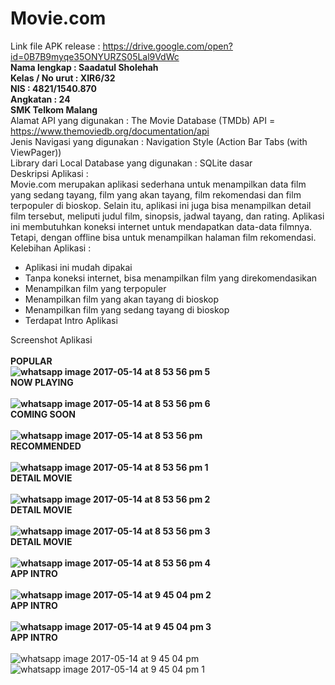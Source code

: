 # Movie.com <br>
Link file APK release : https://drive.google.com/open?id=0B7B9myqe35ONYURZS05Lal9VdWc <br>
<b>Nama lengkap : Saadatul Sholehah<br>
Kelas / No urut : XIR6/32 <br>
NIS : 4821/1540.870 <br>
Angkatan : 24 <br>
SMK Telkom Malang </b><br> 
Alamat API yang digunakan : The Movie Database (TMDb) API = https://www.themoviedb.org/documentation/api <br> 
Jenis Navigasi yang digunakan : Navigation Style (Action Bar Tabs (with ViewPager)) <br> 
Library dari Local Database yang digunakan : SQLite dasar <br>
Deskripsi Aplikasi : <br>
Movie.com merupakan aplikasi sederhana untuk menampilkan data film yang sedang tayang, film yang akan tayang, film rekomendasi dan film 
terpopuler di bioskop. Selain itu, aplikasi ini juga bisa menampilkan detail film tersebut, meliputi judul film, sinopsis, jadwal tayang, 
dan rating. Aplikasi ini membutuhkan koneksi internet untuk mendapatkan data-data filmnya. Tetapi, dengan offline bisa untuk menampilkan 
halaman film rekomendasi. <br>
Kelebihan Aplikasi : <br>
- Aplikasi ini mudah dipakai <br>
- Tanpa koneksi internet, bisa menampilkan film yang direkomendasikan <br>
- Menampilkan film yang terpopuler <br>
- Menampilkan film yang akan tayang di bioskop <br>
- Menampilkan film yang sedang tayang di bioskop <br>
- Terdapat Intro Aplikasi <br>

Screenshot Aplikasi <br><br>
<b>POPULAR<br>
![whatsapp image 2017-05-14 at 8 53 56 pm 5](https://cloud.githubusercontent.com/assets/22132634/26034520/2324b74c-38e8-11e7-9d4f-3f5215c29240.jpeg)<br>
NOW PLAYING<br><br>
![whatsapp image 2017-05-14 at 8 53 56 pm 6](https://cloud.githubusercontent.com/assets/22132634/26034521/2325736c-38e8-11e7-963f-895a635284a0.jpeg)<br>
COMING SOON<br><br>
![whatsapp image 2017-05-14 at 8 53 56 pm](https://cloud.githubusercontent.com/assets/22132634/26034522/23283430-38e8-11e7-8b89-244587e55bae.jpeg)<br>
RECOMMENDED<br><br>
![whatsapp image 2017-05-14 at 8 53 56 pm 1](https://cloud.githubusercontent.com/assets/22132634/26034523/232911ca-38e8-11e7-81d3-7ff6caa6d7de.jpeg)<br>
DETAIL MOVIE<br><br>
![whatsapp image 2017-05-14 at 8 53 56 pm 2](https://cloud.githubusercontent.com/assets/22132634/26034525/2331f812-38e8-11e7-9ccb-100a4354789e.jpeg)<br>
DETAIL MOVIE<br><br>
![whatsapp image 2017-05-14 at 8 53 56 pm 3](https://cloud.githubusercontent.com/assets/22132634/26034524/232f3b2c-38e8-11e7-98c4-a698cfa7ef65.jpeg)<br>
DETAIL MOVIE<br><br>
![whatsapp image 2017-05-14 at 8 53 56 pm 4](https://cloud.githubusercontent.com/assets/22132634/26034527/2358ae58-38e8-11e7-89ab-771a4a48f9ad.jpeg)<br>
APP INTRO<br><br>
![whatsapp image 2017-05-14 at 9 45 04 pm 2](https://cloud.githubusercontent.com/assets/22132634/26035107/3edf3346-38f1-11e7-9077-aa63f2991fa1.jpeg)<br>
APP INTRO<br><br>
![whatsapp image 2017-05-14 at 9 45 04 pm 3](https://cloud.githubusercontent.com/assets/22132634/26035109/3f1959f4-38f1-11e7-9405-150fe9c4c2ec.jpeg)<br>
APP INTRO</b><br><br>
![whatsapp image 2017-05-14 at 9 45 04 pm](https://cloud.githubusercontent.com/assets/22132634/26035110/3f1ae238-38f1-11e7-8bc5-02736a66aefd.jpeg)<br>
![whatsapp image 2017-05-14 at 9 45 04 pm 1](https://cloud.githubusercontent.com/assets/22132634/26035111/3f1ce51a-38f1-11e7-9575-8c6cfacdccf5.jpeg)<br>


